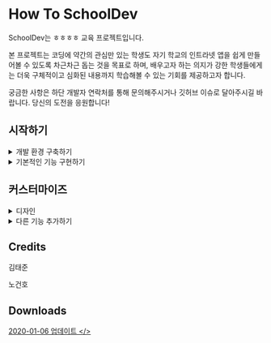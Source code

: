 # How To SchoolDev

SchoolDev는 ㅎㅎㅎㅎ 교육 프로젝트입니다.  

본 프로젝트는 코딩에 약간의 관심만 있는 학생도 자기 학교의 인트라넷 앱을 쉽게 만들어볼 수 있도록 차근차근 돕는 것을 목표로 하며, 
배우고자 하는 의지가 강한 학생들에게는 더욱 구체적이고 심화된 내용까지 학습해볼 수 있는 기회를 제공하고자 합니다.

궁금한 사항은 하단 개발자 연락처를 통해 문의해주시거나 깃허브 이슈로 달아주시길 바랍니다. 
당신의 도전을 응원합니다!

## 시작하기
<details><summary>개발 환경 구축하기</summary>
    <div>
        <p>
            <li><a href="_posts/2019-12-10-start-androidstudio.md"> 깃과 깃허브란?</a></li>
            <li><a href="_posts/2019-12-10-start-androidstudio.md"> 깃허브의 사용법</a></li>
    		<li><a href="_posts/2019-12-10-start-androidstudio.md"> Android Studio 설치</a></li>
    		<li><a href="_posts/2019-12-10-start-androidstudio.md"> Flutter 설치</a></li>
    		    <li><a href="gh-pages/start-2.md"> Flutter 플러그인 설치</a></li>
    		    <li><a href="gh-pages/start-2.md"> 첫 플러터 디폴트 앱 실행</a></li>
    		    <li><a href="gh-pages/start-2.md"> Flutter란 무엇이며, 왜 Flutter인가?</a></li>
    		<li><a href="gh-pages/start-3.md"> Firebase 프로젝트 생성</a></li>  
    		    <li><a href="gh-pages/start-3.md"> 백엔드와 프론트엔드란?</a></li>
    		    <li><a href="gh-pages/start-3.md"> 백엔드를 서비스로, Firebase</a></li>
    		<li><a href="gh-pages/start-3.md"> Flutter와 Firebase 연동</a></li> 
		</p>
    </div>
</details>
<details><summary>기본적인 기능 구현하기</summary>
    <div>
        <p>
            <li><a href="_posts/2019-12-10-start-androidstudio.md"> 로그인 구현</a></li>
            <li><a href="_posts/2019-12-10-start-androidstudio.md"> 이메일 인증 구현</a></li>
            <li><a href="_posts/2019-12-10-start-androidstudio.md"> 홈 화면 구현</a></li>
                <li><a href="_posts/2019-12-10-start-androidstudio.md"> 비동기와 동기란?</a></li>
            <li><a href="_posts/2019-12-10-start-androidstudio.md"> Floating Action Button이란?</a></li>
            <li><a href="_posts/2019-12-10-start-androidstudio.md"> 포스팅 구현</a></li>
                <li><a href="_posts/2019-12-10-start-androidstudio.md"> 읽고 쓰는 기능 구현</a></li>
                <li><a href="_posts/2019-12-10-start-androidstudio.md"> 타임스탬프 기능 구현</a></li>
                <li><a href="_posts/2019-12-10-start-androidstudio.md"> 댓글 작성 기능 구현</a></li>
            <li><a href="_posts/2019-12-10-start-androidstudio.md"> 급식 정보 제공 기능 구현</a></li>
                <li><a href="_posts/2019-12-10-start-androidstudio.md"> Node.js란?</a></li>
                <li><a href="_posts/2019-12-10-start-androidstudio.md"> 라이브러리란?</a></li>
                <li><a href="_posts/2019-12-10-start-androidstudio.md"> 급식 정보 파싱</a></li>
                <li><a href="_posts/2019-12-10-start-androidstudio.md"> 급식 정보 파싱</a></li>
            <li><a href="_posts/2019-12-10-start-androidstudio.md"> 프로필 구현</a></li>
            <li><a href="_posts/2019-12-10-start-androidstudio.md"> 커뮤니티 규정 구현</a></li>
		</p>
    </div>
</details>

## 커스터마이즈

<details><summary>디자인</summary>
<p>
    <li> <a href="gh-pages/start-1.md"> 학교 로고 넣기</a></li>
    <li> <a href="gh-pages/start-2.md"> Flutter플러그인 설치</a></li>
    <li> <a href="gh-pages/start-3.md"> Firebase 설정하기</a></li>    
</p>
</details>

<details><summary>다른 기능 추가하기</summary>
<p>
    <li> <a href="gh-pages/start-1.md"> Android Studio 설치</a></li>
    <li> <a href="gh-pages/start-2.md"> Flutter플러그인 설치</a></li>
    <li> <a href="gh-pages/start-3.md"> Firebase 설정하기</a></li>    
</p>
</details>

## Credits

김태준

노건호

## Downloads
<a href="https://drive.google.com/open?id=1pvIsjNqCKxFoKmcIgiEdj_bIiLy2O_1S"> 2020-01-06 업데이트 </>
